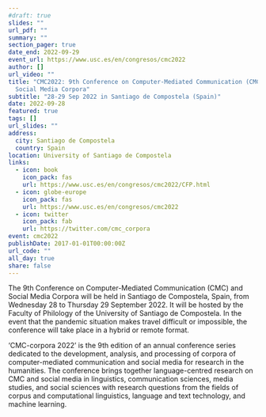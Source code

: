 ```yaml
---
#draft: true
slides: ""
url_pdf: ""
summary: ""
section_pager: true
date_end: 2022-09-29
event_url: https://www.usc.es/en/congresos/cmc2022
author: []
url_video: ""
title: "CMC2022: 9th Conference on Computer-Mediated Communication (CMC) and
  Social Media Corpora"
subtitle: "28-29 Sep 2022 in Santiago de Compostela (Spain)"
date: 2022-09-28
featured: true
tags: []
url_slides: ""
address:
  city: Santiago de Compostela
  country: Spain
location: University of Santiago de Compostela
links:
  - icon: book
    icon_pack: fas
    url: https://www.usc.es/en/congresos/cmc2022/CFP.html
  - icon: globe-europe
    icon_pack: fas
    url: https://www.usc.es/en/congresos/cmc2022
  - icon: twitter
    icon_pack: fab
    url: https://twitter.com/cmc_corpora
event: cmc2022
publishDate: 2017-01-01T00:00:00Z
url_code: ""
all_day: true
share: false
---
```


The 9th Conference on Computer-Mediated Communication (CMC) and Social Media Corpora will be held in Santiago de Compostela, Spain, from Wednesday 28 to Thursday 29 September 2022. It will be hosted by the Faculty of Philology of the University of Santiago de Compostela. In the event that the pandemic situation makes travel difficult or impossible, the conference will take place in a hybrid or remote format.

‘CMC-corpora 2022’ is the 9th edition of an annual conference series dedicated to the development, analysis, and processing of corpora of computer-mediated communication and social media for research in the humanities. The conference brings together language-centred research on CMC and social media in linguistics, communication sciences, media studies, and social sciences with research questions from the fields of corpus and computational linguistics, language and text technology, and machine learning. 

